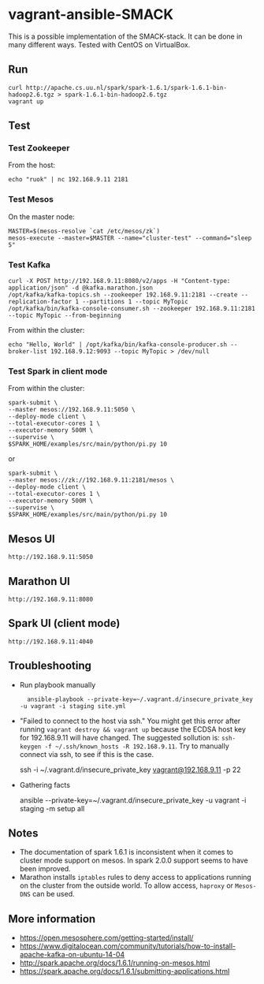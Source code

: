 # vagrant-ansible-SMACK

This is a possible implementation of the SMACK-stack. It can be done in many different ways.
Tested with CentOS on VirtualBox.

## Run

	curl http://apache.cs.uu.nl/spark/spark-1.6.1/spark-1.6.1-bin-hadoop2.6.tgz > spark-1.6.1-bin-hadoop2.6.tgz
	vagrant up

## Test

### Test Zookeeper

From the host:

	echo "ruok" | nc 192.168.9.11 2181

### Test Mesos

On the master node:

	MASTER=$(mesos-resolve `cat /etc/mesos/zk`)
	mesos-execute --master=$MASTER --name="cluster-test" --command="sleep 5"

### Test Kafka

	curl -X POST http://192.168.9.11:8080/v2/apps -H "Content-type: application/json" -d @kafka.marathon.json
	/opt/kafka/kafka-topics.sh --zookeeper 192.168.9.11:2181 --create --replication-factor 1 --partitions 1 --topic MyTopic
	/opt/kafka/bin/kafka-console-consumer.sh --zookeeper 192.168.9.11:2181 --topic MyTopic --from-beginning

From within the cluster:

	echo "Hello, World" | /opt/kafka/bin/kafka-console-producer.sh --broker-list 192.168.9.12:9093 --topic MyTopic > /dev/null

### Test Spark in client mode

From within the cluster:

	spark-submit \ 
	--master mesos://192.168.9.11:5050 \ 
	--deploy-mode client \ 
	--total-executor-cores 1 \ 
	--executor-memory 500M \ 
	--supervise \ 
	$SPARK_HOME/examples/src/main/python/pi.py 10

or

	spark-submit \ 
	--master mesos://zk://192.168.9.11:2181/mesos \ 
	--deploy-mode client \ 
	--total-executor-cores 1 \ 
	--executor-memory 500M \ 
	--supervise \ 
	$SPARK_HOME/examples/src/main/python/pi.py 10

## Mesos UI

	http://192.168.9.11:5050

## Marathon UI

	http://192.168.9.11:8080

## Spark UI (client mode)

	http://192.168.9.11:4040

## Troubleshooting

- Run playbook manually

		ansible-playbook --private-key=~/.vagrant.d/insecure_private_key -u vagrant -i staging site.yml

- "Failed to connect to the host via ssh."
You might get this error after running `vagrant destroy && vagrant up` because the ECDSA host key for 192.168.9.11 will have changed. The suggested sollution is: `ssh-keygen -f ~/.ssh/known_hosts -R 192.168.9.11`. Try to manually connect via ssh, to see if this is the case.

	ssh -i ~/.vagrant.d/insecure_private_key vagrant@192.168.9.11 -p 22

- Gathering facts

	ansible --private-key=~/.vagrant.d/insecure_private_key -u vagrant -i staging -m setup all

## Notes

- The documentation of spark 1.6.1 is inconsistent when it comes to cluster mode support on mesos. In spark 2.0.0 support seems to have been improved.
- Marathon installs `iptables` rules to deny access to applications running on the cluster from the outside world. To allow access, `haproxy` or `Mesos-DNS` can be used.

## More information

- https://open.mesosphere.com/getting-started/install/
- https://www.digitalocean.com/community/tutorials/how-to-install-apache-kafka-on-ubuntu-14-04
- http://spark.apache.org/docs/1.6.1/running-on-mesos.html
- https://spark.apache.org/docs/1.6.1/submitting-applications.html



